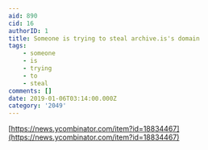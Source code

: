 ```yaml
---
aid: 890
cid: 16
authorID: 1
title: Someone is trying to steal archive.is's domain
tags:
    - someone
    - is
    - trying
    - to
    - steal
comments: []
date: 2019-01-06T03:14:00.000Z
category: '2049'
---
```


[https://news.ycombinator.com/item?id=18834467](https://news.ycombinator.com/item?id=18834467)
